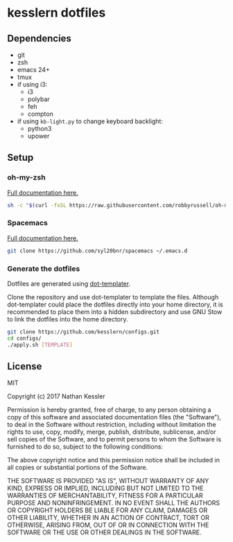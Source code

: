 # kesslern dotfiles

## Dependencies
+ git
+ zsh
+ emacs 24+
+ tmux
+ if using i3:
  + i3
  + polybar
  + feh
  + compton
+ if using `kb-light.py` to change keyboard backlight:
  + python3
  + upower

## Setup

### oh-my-zsh
[Full documentation here.](https://github.com/robbyrussell/oh-my-zsh)
```bash
sh -c "$(curl -fsSL https://raw.githubusercontent.com/robbyrussell/oh-my-zsh/master/tools/install.sh)"
```

### Spacemacs
[Full documentation here.](https://github.com/syl20bnr/spacemacs)
```bash
git clone https://github.com/syl20bnr/spacemacs ~/.emacs.d
```

### Generate the dotfiles
Dotfiles are generated using [dot-templater](https://github.com/kesslern/dot-templater).

Clone the repository and use dot-templater to template the files. Although dot-templater could place the dotfiles directly into your home directory, it is recommended to place them into a hidden subdirectory and use GNU Stow to link the dotfiles into the home directory.
```bash
git clone https://github.com/kesslern/configs.git
cd configs/
./apply.sh [TEMPLATE]
```

## License

MIT

Copyright (c) 2017 Nathan Kessler

Permission is hereby granted, free of charge, to any person obtaining a copy
of this software and associated documentation files (the "Software"), to deal
in the Software without restriction, including without limitation the rights
to use, copy, modify, merge, publish, distribute, sublicense, and/or sell
copies of the Software, and to permit persons to whom the Software is
furnished to do so, subject to the following conditions:

The above copyright notice and this permission notice shall be included in all
copies or substantial portions of the Software.

THE SOFTWARE IS PROVIDED "AS IS", WITHOUT WARRANTY OF ANY KIND, EXPRESS OR
IMPLIED, INCLUDING BUT NOT LIMITED TO THE WARRANTIES OF MERCHANTABILITY,
FITNESS FOR A PARTICULAR PURPOSE AND NONINFRINGEMENT. IN NO EVENT SHALL THE
AUTHORS OR COPYRIGHT HOLDERS BE LIABLE FOR ANY CLAIM, DAMAGES OR OTHER
LIABILITY, WHETHER IN AN ACTION OF CONTRACT, TORT OR OTHERWISE, ARISING FROM,
OUT OF OR IN CONNECTION WITH THE SOFTWARE OR THE USE OR OTHER DEALINGS IN THE
SOFTWARE.

